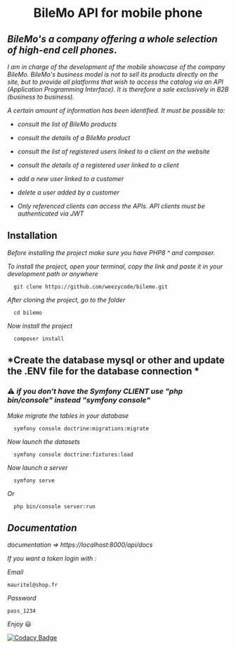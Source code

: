 <h1 align="center">
BileMo API for mobile phone
</h1>

## *BileMo's a company offering a whole selection of high-end cell phones*.

*I am in charge of the development of the mobile showcase of the company BileMo. BileMo's business model is not to sell its products directly on the site, but to provide all platforms that wish to access the catalog via an API (Application Programming Interface). It is therefore a sale exclusively in B2B (business to business).*

*A certain amount of information has been identified. It must be possible to:*

* *consult the list of BileMo products*
* *consult the details of a BileMo product*
* *consult the list of registered users linked to a client on the website*
* *consult the details of a registered user linked to a client* 
* *add a new user linked to a customer*
* *delete a user added by a customer*

* *Only referenced clients can access the APIs. API clients must be authenticated via JWT*

## Installation

*Before installing the project make sure you have PHP8 ^ and composer.*

*To install the project, open your terminal, copy the link and paste it in your development path or anywhere*

      git clone https://github.com/weezycode/bilemo.git

*After cloning the project, go to the folder*

      cd bilemo

*Now install the project*

      composer install
## *Create the database mysql or other and update the .ENV file for the database connection * 


### :warning:  *if you don't have the Symfony CLIENT use  "php bin/console" instead "symfony console"*


*Make migrate the tables in your database*

      symfony console doctrine:migrations:migrate
*Now launch the datasets*

      symfony console doctrine:fixtures:load  
*Now launch a server* 

      symfony serve       
*Or*

      php bin/console server:run
      
## *Documentation*

 *documentation =>  https://localhost:8000/api/docs*   


*If you want a token login with :* 

*Email*

    mauritel@shop.fr
*Password* 

    pass_1234
    
*Enjoy* 😃

[![Codacy Badge](https://app.codacy.com/project/badge/Grade/bba402e9b31e41558192a8af4b8c0e3b)](https://www.codacy.com/gh/weezycode/bilemo/dashboard?utm_source=github.com&amp;utm_medium=referral&amp;utm_content=weezycode/bilemo&amp;utm_campaign=Badge_Grade)
